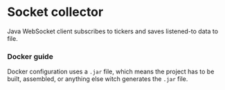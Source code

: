 # Socket collector

Java WebSocket client subscribes to tickers and saves listened-to data to file.

### Docker guide

Docker configuration uses a `.jar` file, which means the project has to be built, assembled, or anything else witch generates the `.jar` file.